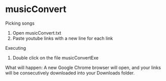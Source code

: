 # musicConvert

Picking songs
  1. Open musicConvert.txt
  2. Paste youtube links with a new line for each link

Executing
  1. Double click on the file musicConvertExe

What will happen:
  A new Google Chrome browser will open, and your links will be consecutively downloaded into your Downloads folder.
